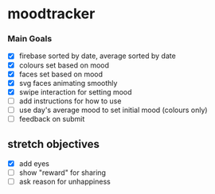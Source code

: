 moodtracker
===========

### Main Goals

- [x] firebase sorted by date, average sorted by date
- [x] colours set based on mood
- [x] faces set based on mood
- [x] svg faces animating smoothly
- [x] swipe interaction for setting mood
- [ ] add instructions for how to use
- [ ] use day's average mood to set initial mood (colours only)
- [ ] feedback on submit

## stretch objectives
- [x] add eyes
- [ ] show "reward" for sharing
- [ ] ask reason for unhappiness